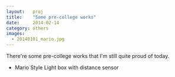 ```yaml
---
layout:   proj
title:    "Some pre-college works"
date:     2014-02-14
category: others
images: 
  - 20140101_mario.jpg
---
```


There're some pre-college works that I'm still quite proud of today.

- Mario Style Light box with distance sensor
